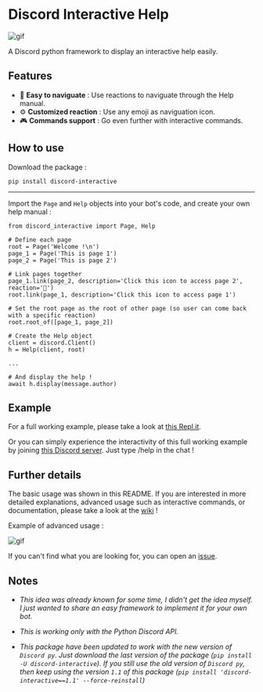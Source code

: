 # Discord Interactive Help

![gif](https://user-images.githubusercontent.com/22237185/53283254-da5a3100-3786-11e9-95cd-cd4dd4859bd2.gif)

A Discord python framework to display an interactive help easily.

## Features

* 🔆 **Easy to naviguate** : Use reactions to naviguate through the Help manual.
* ⚙ **Customized reaction** : Use any emoji as naviguation icon.
* 🎮 **Commands support** : Go even further with interactive commands.

## How to use

Download the package :

`pip install discord-interactive`

---

Import the `Page` and `Help` objects into your bot's code, and create your own help manual :

```
from discord_interactive import Page, Help

# Define each page
root = Page('Welcome !\n')
page_1 = Page('This is page 1')
page_2 = Page('This is page 2')

# Link pages together
page_1.link(page_2, description='Click this icon to access page 2', reaction='💩')
root.link(page_1, description='Click this icon to access page 1')

# Set the root page as the root of other page (so user can come back with a specific reaction)
root.root_of([page_1, page_2])

# Create the Help object
client = discord.Client()
h = Help(client, root)

...

# And display the help !
await h.display(message.author)
```

## Example

For a full working example, please take a look at [this Repl.it](https://repl.it/@NicolasRemond/example-of-interactive-help).

Or you can simply experience the interactivity of this full working example by joining [this Discord server](https://discord.gg/cH6hUbw). Just type /help in the chat !

## Further details

The basic usage was shown in this README. If you are interested in more detailed explanations, advanced usage such as interactive commands, or documentation, please take a look at the [wiki](https://github.com/astariul/discord_interactive_help/wiki) !

Example of advanced usage :

![gif](https://user-images.githubusercontent.com/22237185/53492662-c4c56e00-3adc-11e9-8be8-1b10d9f85e8a.gif)

If you can't find what you are looking for, you can open an [issue](https://github.com/astariul/discord_interactive_help/issues).

## Notes

* *This idea was already known for some time, I didn't get the idea myself. I just wanted to share an easy framework to implement it for your own bot.*

* *This is working only with the Python Discord API.*

* *This package have been updated to work with the new version of `Discord py`. Just download the last version of the package (`pip install -U discord-interactive`). If you still use the old version of `Discord py`, then keep using the version `1.1` of this package (`pip install 'discord-interactive==1.1' --force-reinstall`)*
